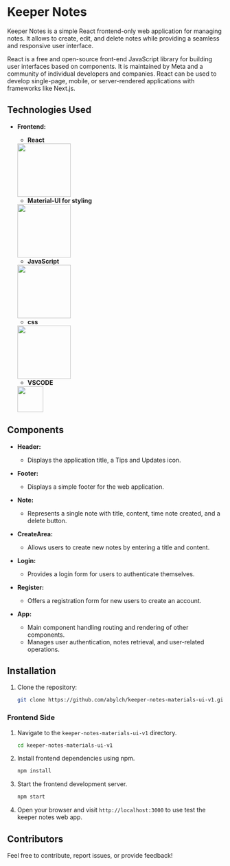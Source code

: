 # Keeper Notes

Keeper Notes is a simple React frontend-only web application for managing notes. It allows to create, edit, and delete notes while providing a seamless and responsive user interface.

React is a free and open-source front-end JavaScript library for building user interfaces based on components. It is maintained by Meta and a community of individual developers and companies. React can be used to develop single-page, mobile, or server-rendered applications with frameworks like Next.js.

## Technologies Used

- **Frontend:**
  - **React**
  <img src="https://en.wikipedia.org/wiki/React_(software)#/media/File:React_Logo_SVG.svg" width="124px" height="124px">

  - **Material-UI for styling**
  <img src="https://mui.com/static/logo.png" width="124px" height="124px">

  - **JavaScript**
  <img src="https://upload.wikimedia.org/wikipedia/commons/6/6a/JavaScript-logo.png" width="124px" height="124px">

  - **css**
  <img src="https://en.wikipedia.org/wiki/CSS#/media/File:CSS3_logo_and_wordmark.svg" width="124px" height="124px">
  
  - **VSCODE**
  <img src="https://upload.wikimedia.org/wikipedia/commons/9/9a/Visual_Studio_Code_1.35_icon.svg" width="60px" height="60px">


## Components

- **Header:**
  - Displays the application title, a Tips and Updates icon.

- **Footer:**
  - Displays a simple footer for the web application.

- **Note:**
  - Represents a single note with title, content, time note created, and a delete button.

- **CreateArea:**
  - Allows users to create new notes by entering a title and content.

- **Login:**
  - Provides a login form for users to authenticate themselves.

- **Register:**
  - Offers a registration form for new users to create an account.

- **App:**
  - Main component handling routing and rendering of other components.
  - Manages user authentication, notes retrieval, and user-related operations.

## Installation

1. Clone the repository:
    ```bash
    git clone https://github.com/abylch/keeper-notes-materials-ui-v1.git
    ```

### Frontend Side

1. Navigate to the `keeper-notes-materials-ui-v1` directory.

    ```bash
    cd keeper-notes-materials-ui-v1
    ```

2. Install frontend dependencies using npm.

    ```bash
    npm install
    ```

3. Start the frontend development server.

    ```bash
    npm start
    ```

4. Open your browser and visit `http://localhost:3000` to use test the keeper notes web app.


## Contributors

Feel free to contribute, report issues, or provide feedback!
